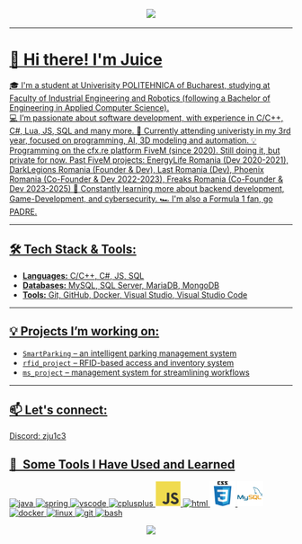 <p align="center">
<a href="https://www.linkedin.com/in/adrian-mihai-olaru-4498092a0/">
  <img height="50" src="https://user-images.githubusercontent.com/46517096/166973395-19676cd8-f8ec-4abf-83ff-da8243505b82.png"/>
</p>

---

# 👋 Hi there! I'm Juice

🎓 I'm a student at Univerisity POLITEHNICA of Bucharest, studying at Faculty of Industrial Engineering and Robotics (following a Bachelor of Engineering in Applied Computer Science).  
💻 I’m passionate about software development, with experience in C/C++, C#, Lua, JS, SQL and many more. 
🚀 Currently attending univeristy in my 3rd year, focused on programming, AI, 3D modeling and automation. 
💡 Programming on the cfx.re platform FiveM (since 2020). Still doing it, but private for now. 
Past FiveM projects: EnergyLife Romania (Dev 2020-2021), DarkLegions Romania (Founder & Dev), Last Romania (Dev), Phoenix Romania (Co-Founder & Dev 2022-2023), Freaks Romania (Co-Founder & Dev 2023-2025) 
🌱 Constantly learning more about backend development, Game-Development, and cybersecurity. 
🏎️ I'm also a Formula 1 fan, go PADRE. 

---

## 🛠️ Tech Stack & Tools:
- **Languages:** C/C++, C#, JS, SQL
- **Databases:** MySQL, SQL Server, MariaDB, MongoDB
- **Tools:** Git, GitHub, Docker, Visual Studio, Visual Studio Code

---

## 💡 Projects I’m working on:
- `SmartParking` – an intelligent parking management system
- `rfid_project` – RFID-based access and inventory system
- `ms_project` – management system for streamlining workflows

---

## 📫 Let's connect:
Discord: zju1c3

<h2> 🚀 &nbsp;Some Tools I Have Used and Learned</h2>
<p align="left">
  
  <img src="https://cdn.jsdelivr.net/gh/devicons/devicon@latest/icons/java/java-original-wordmark.svg" alt="java" width="45" height="45"/>
  <img src="https://cdn.jsdelivr.net/gh/devicons/devicon@latest/icons/spring/spring-original-wordmark.svg" alt="spring" width="45" height="45" />
  <img src="https://cdn.jsdelivr.net/gh/devicons/devicon@latest/icons/visualstudio/visualstudio-original.svg" alt="vscode" width="45" height="45"/>
  <img src="https://cdn.jsdelivr.net/gh/devicons/devicon@latest/icons/cplusplus/cplusplus-original.svg" alt="cplusplus" width="45" height="45"/>
  <img src="https://raw.githubusercontent.com/devicons/devicon/master/icons/javascript/javascript-original.svg" alt="javascript" width="45" height="45" />
  <img src="https://cdn.jsdelivr.net/gh/devicons/devicon/icons/html5/html5-original.svg" alt="html" width="45" height="45"/>
  <img src="https://raw.githubusercontent.com/devicons/devicon/master/icons/css3/css3-original-wordmark.svg" alt="css3" width="45" height="45" />
  <img src="https://raw.githubusercontent.com/devicons/devicon/master/icons/mysql/mysql-original-wordmark.svg" alt="mysql" width="45" height="45" />
  <img src="https://cdn.jsdelivr.net/gh/devicons/devicon@latest/icons/docker/docker-original-wordmark.svg" alt="docker" width="45" height="45"/>
  <img src="https://cdn.jsdelivr.net/gh/devicons/devicon/icons/linux/linux-original.svg" alt="linux" width="45" height="45"/>       
  <img src="https://cdn.jsdelivr.net/gh/devicons/devicon@latest/icons/git/git-original-wordmark.svg" alt="git" width="45" height="45"/>
  <img src="https://cdn.jsdelivr.net/gh/devicons/devicon/icons/bash/bash-original.svg" alt="bash" width="45" height="45"/>
</p>

<p align="center">
  <img src="https://capsule-render.vercel.app/api?type=waving&color=gradient&height=100&section=footer"/>
</p>
